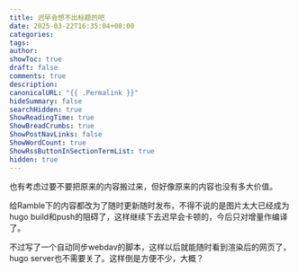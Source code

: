 ```yaml
---
title: 迟早会想不出标题的吧
date: 2025-03-22T16:35:04+08:00
categories: 
tags: 
author: 
showToc: true
draft: false
comments: true
description: 
canonicalURL: "{{ .Permalink }}"
hideSummary: false
searchHidden: true
ShowReadingTime: true
ShowBreadCrumbs: true
ShowPostNavLinks: false
ShowWordCount: true
ShowRssButtonInSectionTermList: true
hidden: true
---
```

也有考虑过要不要把原来的内容搬过来，但好像原来的内容也没有多大价值。

给Ramble下的内容都改为了随时更新随时发布，不得不说的是图片太大已经成为hugo build和push的阻碍了，这样继续下去迟早会卡顿的，今后只对增量作编译了。

不过写了一个自动同步webdav的脚本，这样以后就能随时看到渲染后的网页了，hugo server也不需要关了。这样倒是方便不少，大概？